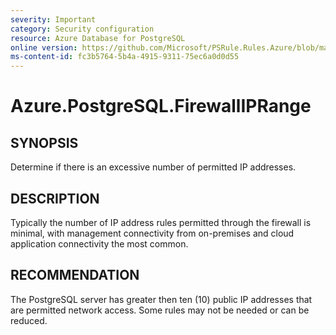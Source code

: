```yaml
---
severity: Important
category: Security configuration
resource: Azure Database for PostgreSQL
online version: https://github.com/Microsoft/PSRule.Rules.Azure/blob/master/docs/rules/en/Azure.PostgreSQL.FirewallIPRange.md
ms-content-id: fc3b5764-5b4a-4915-9311-75ec6a0d0d55
---
```


# Azure.PostgreSQL.FirewallIPRange

## SYNOPSIS

Determine if there is an excessive number of permitted IP addresses.

## DESCRIPTION

Typically the number of IP address rules permitted through the firewall is minimal, with management connectivity from on-premises and cloud application connectivity the most common.

## RECOMMENDATION

The PostgreSQL server has greater then ten (10) public IP addresses that are permitted network access. Some rules may not be needed or can be reduced.
